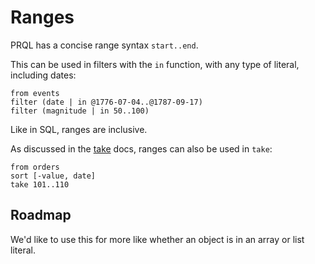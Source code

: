 # Ranges

PRQL has a concise range syntax `start..end`.

This can be used in filters with the `in` function, with any type of literal,
including dates:

```prql
from events
filter (date | in @1776-07-04..@1787-09-17)
filter (magnitude | in 50..100)
```

Like in SQL, ranges are inclusive.

As discussed in the [take](../transforms/take.md) docs, ranges can also be used
in `take`:

```prql
from orders
sort [-value, date]
take 101..110
```

## Roadmap

We'd like to use this for more like whether an object is in an array or list literal.
